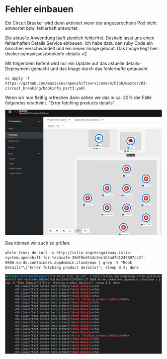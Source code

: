 # Fehler einbauen

Ein Circuit Breaker wird dann aktiviert wenn der angesprochene Pod nicht antwortet bzw. fehlerhaft antwortet. 

Die aktuelle Anwendung läuft ziemlich fehlerfrei. Deshalb lasst uns einen fehlerhaften Details Service einbauen. Ich habe dazu den ruby Code ein bisschen verschwandelt und ein neues Image gebaut. Das Image liegt hier: docker.io/maxisses/bookinfo-details-v2

Mit folgendem Befehl wird nur ein Update auf das aktuelle details-Deployment gemacht und das Image durch das fehlerhafte getauscht.

```text
oc apply -f https://github.com/maxisses/openshiftservicemesh/blob/master/03-circuit_breaking/bookinfo_part3.yaml
```

Wenn wir nun fleißíg refreshen dann sehen wir das in ca. 20% der Fälle folgendes erscheint. "Error fetching products details".

![](../../../.gitbook/assets/image%20%2898%29.png)

Das können wir auch so prüfen:

```text
while true; do curl -s http://istio-ingressgateway-istio-system.openshift-for-techcafe-39df0ed7a3c2ec1b2ad7d1247807cc2f-0000.eu-de.containers.appdomain.cloud/max | grep -E "Book Details"\|"Error fetching product details!"; sleep 0.2; done
```

![](../../../.gitbook/assets/image%20%28108%29.png)



